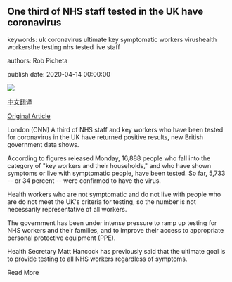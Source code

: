 ## One third of NHS staff tested in the UK have coronavirus

keywords: uk coronavirus ultimate key symptomatic workers virushealth workersthe testing nhs tested live staff

authors: Rob Picheta

publish date: 2020-04-14 00:00:00

![](https://cdn.cnn.com/cnnnext/dam/assets/200414114642-01-uk-health-worker-0324-super-tease.jpg)

[中文翻译](One%20third%20of%20NHS%20staff%20tested%20in%20the%20UK%20have%20coronavirus_zh.md)

[Original Article](https://edition.cnn.com/2020/04/14/uk/uk-coronavirus-nhs-one-third-test-positive-gbr-intl/index.html)

London (CNN) A third of NHS staff and key workers who have been tested for coronavirus in the UK have returned positive results, new British government data shows.

According to figures released Monday, 16,888 people who fall into the category of "key workers and their households," and who have shown symptoms or live with symptomatic people, have been tested. So far, 5,733 -- or 34 percent -- were confirmed to have the virus.

Health workers who are not symptomatic and do not live with people who are do not meet the UK's criteria for testing, so the number is not necessarily representative of all workers.

The government has been under intense pressure to ramp up testing for NHS workers and their families, and to improve their access to appropriate personal protective equipment (PPE).

Health Secretary Matt Hancock has previously said that the ultimate goal is to provide testing to all NHS workers regardless of symptoms.

Read More